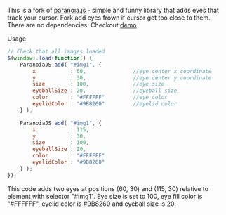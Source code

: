 This is a fork of [paranoia.js](https://krustnic.github.io/paranoia.js) - simple and funny library that adds eyes that track your cursor. Fork add eyes frown if cursor get too close to them. There are no dependencies. Checkout [demo](https://zlob.github.io/paranoia.js)

Usage:

```javascript
// Check that all images loaded
$(window).load(function() {
    ParanoiaJS.add( "#img1", {
        x           : 60,               //eye center x coordinate
        y           : 30,               //eye center y coordinate
        size        : 100,              //eye size
        eyeballSize : 20,               //eyeball size
        color       : "#FFFFFF"         //eye color
        eyelidColor : "#9B8260"         //eyelid color
    } );        

    ParanoiaJS.add( "#img1", {
        x           : 115,
        y           : 30,
        size        : 100,
        eyeballSize : 20,
        color       : "#FFFFFF"
        eyelidColor : "#9B8260"
    } );        
});

```

This code adds two eyes at positions (60, 30) and (115, 30) relative to element with selector "#img1". Eye size is set to 100, eye fill color is "#FFFFFF", eyelid color is #9B8260 and eyeball size is 20.
